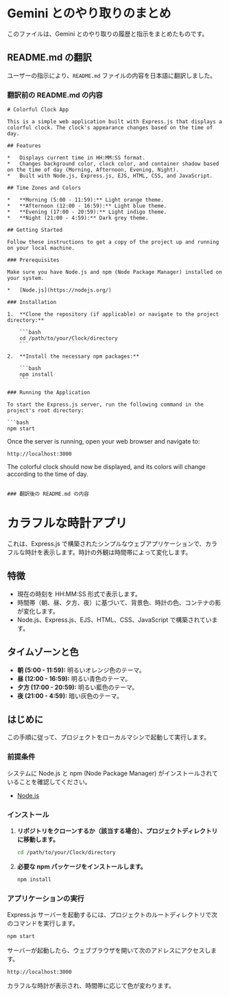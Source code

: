 # Gemini とのやり取りのまとめ

このファイルは、Gemini とのやり取りの履歴と指示をまとめたものです。

## README.md の翻訳

ユーザーの指示により、`README.md` ファイルの内容を日本語に翻訳しました。

### 翻訳前の README.md の内容

```
# Colorful Clock App

This is a simple web application built with Express.js that displays a colorful clock. The clock's appearance changes based on the time of day.

## Features

*   Displays current time in HH:MM:SS format.
*   Changes background color, clock color, and container shadow based on the time of day (Morning, Afternoon, Evening, Night).
*   Built with Node.js, Express.js, EJS, HTML, CSS, and JavaScript.

## Time Zones and Colors

*   **Morning (5:00 - 11:59):** Light orange theme.
*   **Afternoon (12:00 - 16:59):** Light blue theme.
*   **Evening (17:00 - 20:59):** Light indigo theme.
*   **Night (21:00 - 4:59):** Dark grey theme.

## Getting Started

Follow these instructions to get a copy of the project up and running on your local machine.

### Prerequisites

Make sure you have Node.js and npm (Node Package Manager) installed on your system.

*   [Node.js](https://nodejs.org/)

### Installation

1.  **Clone the repository (if applicable) or navigate to the project directory:**

    ```bash
    cd /path/to/your/Clock/directory
    ```

2.  **Install the necessary npm packages:**

    ```bash
    npm install
    ```

### Running the Application

To start the Express.js server, run the following command in the project's root directory:

```bash
npm start
```

Once the server is running, open your web browser and navigate to:

```
http://localhost:3000
```

The colorful clock should now be displayed, and its colors will change according to the time of day.
```

### 翻訳後の README.md の内容

```
# カラフルな時計アプリ

これは、Express.js で構築されたシンプルなウェブアプリケーションで、カラフルな時計を表示します。時計の外観は時間帯によって変化します。

## 特徴

*   現在の時刻を HH:MM:SS 形式で表示します。
*   時間帯（朝、昼、夕方、夜）に基づいて、背景色、時計の色、コンテナの影が変化します。
*   Node.js、Express.js、EJS、HTML、CSS、JavaScript で構築されています。

## タイムゾーンと色

*   **朝 (5:00 - 11:59):** 明るいオレンジ色のテーマ。
*   **昼 (12:00 - 16:59):** 明るい青色のテーマ。
*   **夕方 (17:00 - 20:59):** 明るい藍色のテーマ。
*   **夜 (21:00 - 4:59):** 暗い灰色のテーマ。

## はじめに

この手順に従って、プロジェクトをローカルマシンで起動して実行します。

### 前提条件

システムに Node.js と npm (Node Package Manager) がインストールされていることを確認してください。

*   [Node.js](https://nodejs.org/)

### インストール

1.  **リポジトリをクローンするか（該当する場合）、プロジェクトディレクトリに移動します。**

    ```bash
    cd /path/to/your/Clock/directory
    ```

2.  **必要な npm パッケージをインストールします。**

    ```bash
    npm install
    ```

### アプリケーションの実行

Express.js サーバーを起動するには、プロジェクトのルートディレクトリで次のコマンドを実行します。

```bash
npm start
```

サーバーが起動したら、ウェブブラウザを開いて次のアドレスにアクセスします。

```
http://localhost:3000
```

カラフルな時計が表示され、時間帯に応じて色が変わります。
```
